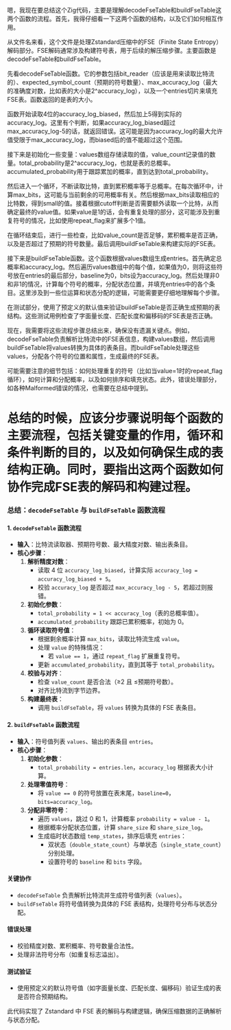 嗯，我现在要总结这个Zig代码，主要是理解decodeFseTable和buildFseTable这两个函数的流程。首先，我得仔细看一下这两个函数的结构，以及它们如何相互作用。

从文件名来看，这个文件是处理Zstandard压缩中的FSE（Finite State Entropy）解码部分。FSE解码通常涉及构建符号表，用于后续的解压缩步骤。主要函数是decodeFseTable和buildFseTable。

先看decodeFseTable函数。它的参数包括bit_reader（应该是用来读取比特流的）、expected_symbol_count（预期的符号数量）、max_accuracy_log（最大的准确度对数，比如表的大小是2^accuracy_log），以及一个entries切片来填充FSE表。函数返回的是表的大小。

函数开始读取4位的accuracy_log_biased，然后加上5得到实际的accuracy_log。这里有个判断，如果accuracy_log_biased超过max_accuracy_log-5的话，就返回错误。这可能是因为accuracy_log的最大允许值受限于max_accuracy_log，而biased后的值不能超过这个范围。

接下来是初始化一些变量：values数组存储读取的值，value_count记录值的数量。total_probability是2^accuracy_log，也就是表的总概率。accumulated_probability用于跟踪累加的概率，直到达到total_probability。

然后进入一个循环，不断读取比特，直到累积概率等于总概率。在每次循环中，计算max_bits，这可能与当前剩余的可用概率有关。然后根据max_bits读取相应的比特数，得到small的值。接着根据cutoff判断是否需要额外读取一个比特，从而确定最终的value值。如果value是1的话，会有重复处理的部分，这可能涉及到重复符号的情况，比如使用repeat_flag来扩展多个1值。

在循环结束后，进行一些检查，比如value_count是否足够，累积概率是否正确，以及是否超过了预期的符号数量。最后调用buildFseTable来构建实际的FSE表。

接下来是buildFseTable函数。这个函数根据values数组生成entries。首先确定总概率和accuracy_log。然后遍历values数组中的每个值，如果值为0，则将这些符号放在entries的最后部分，baseline为0，bits设为accuracy_log。然后处理非0和非1的情况，计算每个符号的概率，分配状态位置，并填充entries中的各个条目。这里涉及到一些位运算和状态分配的逻辑，可能需要更仔细地理解每个步骤。

在测试部分，使用了预定义的默认值来验证buildFseTable是否正确生成预期的表结构。这些测试用例检查了字面量长度、匹配长度和偏移码的FSE表是否正确。

现在，我需要将这些流程步骤总结出来，确保没有遗漏关键点。例如，decodeFseTable负责解析比特流中的FSE表信息，构建values数组，然后调用buildFseTable将values转换为具体的表条目。而buildFseTable处理这些values，分配各个符号的位置和属性，生成最终的FSE表。

可能需要注意的细节包括：如何处理重复的符号（比如当value=1时的repeat_flag循环），如何计算和分配概率，以及如何排序和填充状态。此外，错误处理部分，如各种Malformed错误的情况，也需要在总结中提到。

总结的时候，应该分步骤说明每个函数的主要流程，包括关键变量的作用，循环和条件判断的目的，以及如何确保生成的表结构正确。同时，要指出这两个函数如何协作完成FSE表的解码和构建过程。
================================================
### 总结：`decodeFseTable` 与 `buildFseTable` 函数流程

#### **1. `decodeFseTable` 函数流程**
- **输入**：比特流读取器、预期符号数、最大精度对数、输出表条目。
- **核心步骤**：
  1. **解析精度对数**：
     - 读取 4 位 `accuracy_log_biased`，计算实际 `accuracy_log = accuracy_log_biased + 5`。
     - 校验 `accuracy_log` 是否超过 `max_accuracy_log - 5`，若超过则报错。
  2. **初始化参数**：
     - `total_probability = 1 << accuracy_log`（表的总概率值）。
     - `accumulated_probability` 跟踪已累积概率，初始为 0。
  3. **循环读取符号值**：
     - 根据剩余概率计算 `max_bits`，读取比特流生成 `value`。
     - 处理 `value` 的特殊情况：
       - 若 `value == 1`，通过 `repeat_flag` 扩展重复符号。
     - 更新 `accumulated_probability`，直到其等于 `total_probability`。
  4. **校验与对齐**：
     - 检查 `value_count` 是否合法（≥2 且 ≤预期符号数）。
     - 对齐比特流到字节边界。
  5. **构建最终表**：
     - 调用 `buildFseTable`，将 `values` 转换为具体的 FSE 表条目。

#### **2. `buildFseTable` 函数流程**
- **输入**：符号值列表 `values`、输出的表条目 `entries`。
- **核心步骤**：
  1. **初始化参数**：
     - `total_probability = entries.len`，`accuracy_log` 根据表大小计算。
  2. **处理零值符号**：
     - 将 `value == 0` 的符号放置在表末尾，`baseline=0`，`bits=accuracy_log`。
  3. **分配非零符号**：
     - 遍历 `values`，跳过 0 和 1，计算概率 `probability = value - 1`。
     - 根据概率分配状态位置，计算 `share_size` 和 `share_size_log`。
     - 生成临时状态数组 `temp_states`，排序后填充 `entries`：
       - 双状态（`double_state_count`）与单状态（`single_state_count`）分别处理。
       - 设置符号的 `baseline` 和 `bits` 字段。

#### **关键协作**
- `decodeFseTable` 负责解析比特流并生成符号值列表（`values`）。
- `buildFseTable` 将符号值转换为具体的 FSE 表结构，处理符号分布与状态分配。

#### **错误处理**
- 校验精度对数、累积概率、符号数量合法性。
- 处理非法符号分布（如重复标志溢出）。

#### **测试验证**
- 使用预定义的默认符号值（如字面量长度、匹配长度、偏移码）验证生成的表是否符合预期结构。

此代码实现了 Zstandard 中 FSE 表的解码与构建逻辑，确保压缩数据的正确解析与状态分配。